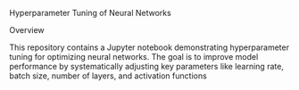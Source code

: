 Hyperparameter Tuning of Neural Networks

Overview

This repository contains a Jupyter notebook demonstrating hyperparameter tuning for optimizing neural networks. The goal is to improve model performance by systematically adjusting key parameters like learning rate, batch size, number of layers, and activation functions
